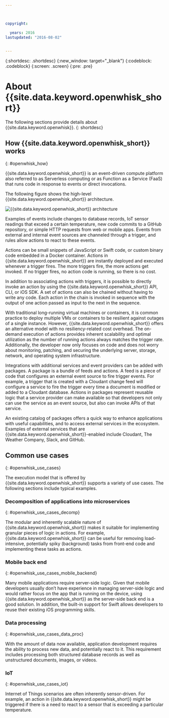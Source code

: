 ```yaml
---

 

copyright:

  years: 2016
lastupdated: "2016-08-02"
 

---
```


{:shortdesc: .shortdesc}
{:new_window: target="_blank"}
{:codeblock: .codeblock}
{:screen: .screen}
{:pre: .pre}

# About {{site.data.keyword.openwhisk_short}}

The following sections provide details about {{site.data.keyword.openwhisk}}.
{: shortdesc}

## How {{site.data.keyword.openwhisk_short}} works
{: #openwhisk_how}

{{site.data.keyword.openwhisk_short}} is an event-driven compute platform also referred to as Serverless computing or as Function as a Service (FaaS) that runs code in response to events or direct invocations.

The following figure shows the high-level {{site.data.keyword.openwhisk_short}} architecture.

![{{site.data.keyword.openwhisk_short}} architecture](OpenWhisk.png)

Examples of events include changes to database records, IoT sensor readings that exceed a certain temperature, new code commits to a GitHub repository, or simple HTTP requests from web or mobile apps. Events from external and internal event sources are channeled through a trigger, and rules allow actions to react to these events.

Actions can be small snippets of JavaScript or Swift code, or custom binary code embedded in a Docker container. Actions in {{site.data.keyword.openwhisk_short}} are instantly deployed and executed whenever a trigger fires. The more triggers fire, the more actions get invoked. If no trigger fires, no action code is running, so there is no cost.

In addition to associating actions with triggers, it is possible to directly invoke an action by using the {{site.data.keyword.openwhisk_short}} API, CLI, or iOS SDK. A set of actions can also be chained without having to write any code. Each action in the chain is invoked in sequence with the output of one action passed as input to the next in the sequence.

With traditional long-running virtual machines or containers, it is common practice to deploy multiple VMs or containers to be resilient against outages of a single instance. However, {{site.data.keyword.openwhisk_short}} offers an alternative model with no resiliency-related cost overhead. The on-demand execution of actions provides inherent scalability and optimal utilization as the number of running actions always matches the trigger rate. Additionally, the developer now only focuses on code and does not worry about monitoring, patching, and securing the underlying server, storage, network, and operating system infrastructure.

Integrations with additional services and event providers can be added with packages. A package is a bundle of feeds and actions. A feed is a piece of code that configures an external event source to fire trigger events. For example, a trigger that is created with a Cloudant change feed will configure a service to fire the trigger every time a document is modified or added to a Cloudant database. Actions in packages represent reusable logic that a service provider can make available so that developers not only can use the service as an event source, but also can invoke APIs of that service.

An existing catalog of packages offers a quick way to enhance applications with useful capabilities, and to access external services in the ecosystem. Examples of external services that are {{site.data.keyword.openwhisk_short}}-enabled include Cloudant, The Weather Company, Slack, and GitHub.


## Common use cases
{: #openwhisk_use_cases}

The execution model that is offered by {{site.data.keyword.openwhisk_short}} supports a variety of use cases. The following sections include typical examples.

### Decomposition of applications into microservices
{: #openwhisk_use_cases_decomp}

The modular and inherently scalable nature of {{site.data.keyword.openwhisk_short}} makes it suitable for implementing granular pieces of logic in actions. For example, {{site.data.keyword.openwhisk_short}} can be useful for removing load-intensive, potentially spiky (background) tasks from front-end code and implementing these tasks as actions.

### Mobile back end
{: #openwhisk_use_cases_mobile_backend}

Many mobile applications require server-side logic. Given that mobile developers usually don’t have experience in managing server-side logic and would rather focus on the app that is running on the device, using {{site.data.keyword.openwhisk_short}} as the server-side back end is a good solution. In addition, the built-in support for Swift allows developers to reuse their existing iOS programming skills.

### Data processing
{: #openwhisk_use_cases_data_proc}

With the amount of data now available, application development requires the ability to process new data, and potentially react to it. This requirement includes processing both structured database records as well as unstructured documents, images, or videos.

### IoT
{: #openwhisk_use_cases_iot}

Internet of Things scenarios are often inherently sensor-driven. For example, an action in {{site.data.keyword.openwhisk_short}} might be triggered if there is a need to react to a sensor that is exceeding a particular temperature.
